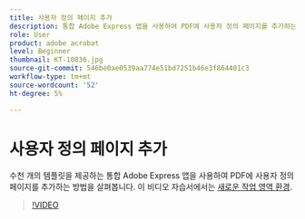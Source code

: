 ```yaml
---
title: 사용자 정의 페이지 추가
description: 통합 Adobe Express 앱을 사용하여 PDF에 사용자 정의 페이지를 추가하는 방법 알아보기
role: User
product: adobe acrobat
level: Beginner
thumbnail: KT-10836.jpg
source-git-commit: 546be0ae0539aa774e51bd7251b46e3f864401c3
workflow-type: tm+mt
source-wordcount: '52'
ht-degree: 5%

---
```


# 사용자 정의 페이지 추가

수천 개의 템플릿을 제공하는 통합 Adobe Express 앱을 사용하여 PDF에 사용자 정의 페이지를 추가하는 방법을 살펴봅니다. 이 비디오 자습서에서는 [새로운 작업 영역 환경](new-workspace.md).

>[!VIDEO](https://video.tv.adobe.com/v/347331?hidetitle=true)
